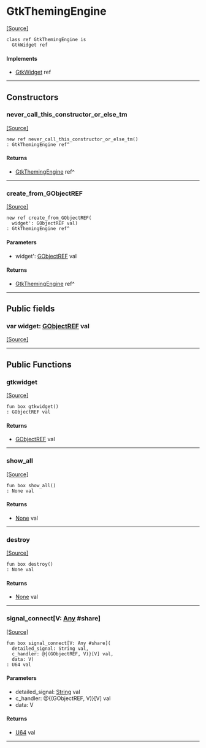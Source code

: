 # GtkThemingEngine
<span class="source-link">[[Source]](src/gtk3/GtkThemingEngine.md#L6)</span>
```pony
class ref GtkThemingEngine is
  GtkWidget ref
```

#### Implements

* [GtkWidget](gtk3-GtkWidget.md) ref

---

## Constructors

### never_call_this_constructor_or_else_tm
<span class="source-link">[[Source]](src/gtk3/GtkThemingEngine.md#L10)</span>


```pony
new ref never_call_this_constructor_or_else_tm()
: GtkThemingEngine ref^
```

#### Returns

* [GtkThemingEngine](gtk3-GtkThemingEngine.md) ref^

---

### create_from_GObjectREF
<span class="source-link">[[Source]](src/gtk3/GtkThemingEngine.md#L13)</span>


```pony
new ref create_from_GObjectREF(
  widget': GObjectREF val)
: GtkThemingEngine ref^
```
#### Parameters

*   widget': [GObjectREF](gtk3-..-gobject-GObjectREF.md) val

#### Returns

* [GtkThemingEngine](gtk3-GtkThemingEngine.md) ref^

---

## Public fields

### var widget: [GObjectREF](gtk3-..-gobject-GObjectREF.md) val
<span class="source-link">[[Source]](src/gtk3/GtkThemingEngine.md#L7)</span>



---

## Public Functions

### gtkwidget
<span class="source-link">[[Source]](src/gtk3/GtkThemingEngine.md#L9)</span>


```pony
fun box gtkwidget()
: GObjectREF val
```

#### Returns

* [GObjectREF](gtk3-..-gobject-GObjectREF.md) val

---

### show_all
<span class="source-link">[[Source]](src/gtk3/GtkWidget.md#L4)</span>


```pony
fun box show_all()
: None val
```

#### Returns

* [None](builtin-None.md) val

---

### destroy
<span class="source-link">[[Source]](src/gtk3/GtkWidget.md#L7)</span>


```pony
fun box destroy()
: None val
```

#### Returns

* [None](builtin-None.md) val

---

### signal_connect\[V: [Any](builtin-Any.md) #share\]
<span class="source-link">[[Source]](src/gtk3/GtkWidget.md#L10)</span>


```pony
fun box signal_connect[V: Any #share](
  detailed_signal: String val,
  c_handler: @{(GObjectREF, V)}[V] val,
  data: V)
: U64 val
```
#### Parameters

*   detailed_signal: [String](builtin-String.md) val
*   c_handler: @{(GObjectREF, V)}[V] val
*   data: V

#### Returns

* [U64](builtin-U64.md) val

---


